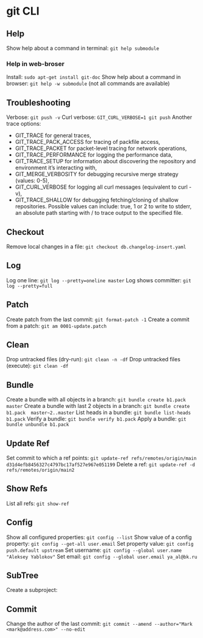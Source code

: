 # git CLI

## Help
Show help about a command in terminal: `git help submodule`
### Help in web-broser
Install: `sudo apt-get install git-doc`
Show help about a command in browser: `git help -w submodule` (not all commands are available)

## Troubleshooting
Verbose: `git push -v`
Curl verbose: `GIT_CURL_VERBOSE=1 git push`
Another trace options: 
- GIT_TRACE for general traces,
- GIT_TRACE_PACK_ACCESS for tracing of packfile access,
- GIT_TRACE_PACKET for packet-level tracing for network operations,
- GIT_TRACE_PERFORMANCE for logging the performance data,
- GIT_TRACE_SETUP for information about discovering the repository and environment it’s interacting with,
- GIT_MERGE_VERBOSITY for debugging recursive merge strategy (values: 0-5),
- GIT_CURL_VERBOSE for logging all curl messages (equivalent to curl -v),
- GIT_TRACE_SHALLOW for debugging fetching/cloning of shallow repositories.
Possible values can include:   true, 1 or 2 to write to stderr,  an absolute path starting with / to trace output to the specified file.

## Checkout
Remove local changes in a file: `git checkout db.changelog-insert.yaml`

## Log
Log one line: `git log --pretty=oneline master`
Log shows committer: `git log --pretty=full`

## Patch
Create patch from the last commit: `git format-patch -1`
Create a commit from a patch: `git am 0001-update.patch`

## Clean
Drop untracked files (dry-run): `git clean -n -df`
Drop untracked files (execute): `git clean -df`

## Bundle
Create a bundle with all objects in a branch: `git bundle create b1.pack master`
Create a bundle with last 2 objects in a branch: `git bundle create b1.pack  master~2..master`
List heads in a bundle: `git bundle list-heads b1.pack`
Verify a bundle: `git bundle verify b1.pack`
Apply a bundle: `git bundle unbundle b1.pack`

## Update Ref
Set commit to which a ref points: `git update-ref refs/remotes/origin/main d31d4efb8456327c4797bc17af527e967e051199`
Delete a ref: `git update-ref -d refs/remotes/origin/main2`

## Show Refs
List all refs: `git show-ref`

## Config
Show all configured properties: `git config --list`
Show value of a config property: `git config --get-all user.email`
Set property value: `git config push.default upstream`
Set username: `git config --global user.name "Aleksey Yablokov"`
Set email: `git config --global user.email ya_al@bk.ru`

## SubTree
Create a subproject: 

## Commit
Change the author of the last commit: `git commit --amend --author="Mark <mark@address.com>" --no-edit`